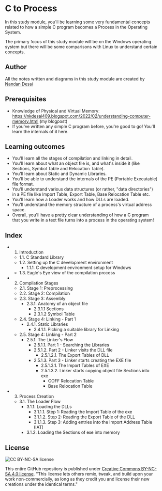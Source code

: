 # C to Process

In this study module, you'll be learning some very fundamental concepts related to how a simple C program becomes a Process in the Operating System.

The primary focus of this study module will be on the Windows operating system but there will be some comparisons with Linux to understand certain concepts.

## Author

All the notes written and diagrams in this study module are created by [Nandan Desai](https://github.com/NandanDesai)

## Prerequisites

- Knowledge of Physical and Virtual Memory: https://nkdesai409.blogspot.com/2022/02/understanding-computer-memory.html (my blogpost)
- If you've written any simple C program before, you're good to go! You'll learn the internals of it here.

## Learning outcomes

- You'll learn all the stages of compilation and linking in detail.
- You'll learn about what an object file is, and what's inside it (like Sections, Symbol Table and Relocation Table).
- You'll learn about Static and Dynamic Libraries.
- You'll be able to understand the internals of the PE (Portable Executable) file format.
- You'll understand various data structures (or rather, "data directories") in a PE file like Import Table, Export Table, Base Relocation Table etc.
- You'll learn how a Loader works and how DLLs are loaded.
- You'll understand the memory structure of a process's virtual address space.
- Overall, you'll have a pretty clear understanding of how a C program that you write in a text file turns into a process in the operating system!


## Index

 - 1. Introduction
	- 1.1. C Standard Library
	- 1.2. Setting up the C development environment
		- 1.1.1. C development environment setup for Windows
	- 1.3. Eagle's Eye view of the compilation process
- 2. Compilation Stages
	- 2.1. Stage 1: Preprocessing
	- 2.2. Stage 2: Compilation
	- 2.3. Stage 3: Assembly
		- 2.3.1. Anatomy of an object file
			- 2.3.1.1 Sections
			- 2.3.1.2 Symbol Table
	- 2.4. Stage 4: Linking - Part 1
		- 2.4.1. Static Libraries
			- 2.4.1.1. Picking a suitable library for Linking
	- 2.5. Stage 4: Linking - Part 2
		- 2.5.1. The Linker's Flow
			- 2.5.1.1. Part 1 - Searching the Libraries
			- 2.5.1.2. Part 2 - Linker visits the DLL file
				-  2.5.1.2.1. The Export Tables of DLL
			- 2.5.1.3. Part 3 - Linker starts creating the EXE file
				- 2.5.1.3.1. The Import Tables of EXE
				- 2.5.1.3.2. Linker starts copying object file Sections into exe
					- COFF Relocation Table
					- Base Relocation Table
- 3. Process Creation
	- 3.1. The Loader Flow
		- 3.1.1. Loading the DLLs
			- 3.1.1.1. Step 1: Reading the Import Table of the exe
			- 3.1.1.2. Step 2: Reading the Export Table of the DLL
			- 3.1.1.3. Step 3: Adding entries into the Import Address Table (IAT)
		- 3.1.2. Loading the Sections of exe into memory

## License

![CC BY-NC-SA license](https://mirrors.creativecommons.org/presskit/buttons/88x31/png/by-nc-sa.png)

This entire GitHub repository is published under [Creative Commons BY-NC-SA 4.0 license](https://creativecommons.org/licenses/by-nc-sa/4.0/). "This license lets others remix, tweak, and build upon your work non-commercially, as long as they credit you and license their new creations under the identical terms."


